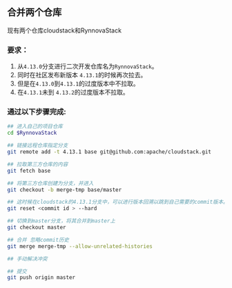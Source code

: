 ## 合并两个仓库

现有两个仓库cloudstack和RynnovaStack

### 要求：

1. 从`4.13.0`分支进行二次开发仓库名为`RynnovaStack`。
2. 同时在社区发布新版本 `4.13.1`的时候再次拉去。
3. 但是在`4.13.0`到`4.13.1`的过度版本中不拉取。
4. 在`4.13.1`未到 `4.13.2`的过度版本不拉取。

### 通过以下步骤完成:

```sh
## 进入自己的项目仓库
cd $RynnovaStack

## 链接远程仓库指定分支
git remote add -t 4.13.1 base git@github.com:apache/cloudstack.git

## 拉取第三方仓库的内容
git fetch base

## 将第三方仓库创建为分支，并进入
git checkout -b merge-tmp base/master

## 这时候在cloudstack的4.13.1分支中，可以进行版本回溯以跳到自己需要的commit版本。这样就可以满足要求3和4 。
git reset <commit id > --hard

## 切换到master分支，将其合并到master上
git checkout master

## 合并 忽略commit历史
git merge merge-tmp --allow-unrelated-histories

## 手动解决冲突

## 提交
git push origin master
```